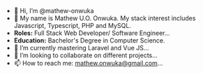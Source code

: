 - 👋 Hi, I’m @mathew-onwuka
- 👀 My name is Mathew U.O. Onwuka. My stack interest includes Javascript, Typescript, PHP and MySQL. 
- **Roles:** Full Stack Web Developer/ Software Engineer...
- **Education:** Bachelor's Degree in Computer Science.
- 🌱 I’m currently mastering Laravel and Vue JS...
- 💞️ I’m looking to collaborate on different projects...
- 📫 How to reach me: mathew.onwuka@gmail.com...

<!---
mathew-onwuka/mathew-onwuka is a ✨ special ✨ repository because its `README.md` (this file) appears on your GitHub profile.
You can click the Preview link to take a look at your changes.
--->
